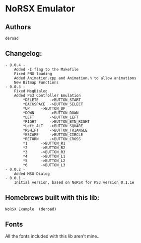 NoRSX Emulator
==============

Authors
-------
	deroad

Changelog:
----------
	- 0.0.4 -
		Added -I flag to the Makefile
		Fixed PNG loading
		Added Animation.cpp and Animation.h to allow animations
		New Bitmap Functions
	- 0.0.3 - 
		Fixed MsgDialog
		Added PS3 Controller Emulation
			*DELETE		->BUTTON_START
			*BACKSPACE	->BUTTON_SELECT
			*UP		->BUTTON_UP
			*DOWN		->BUTTON_DOWN
			*LEFT		->BUTTON_LEFT
			*RIGHT		->BUTTON_BTN_RIGHT
			*Left ALT	->BUTTON_SQUARE
			*RSHIFT		->BUTTON_TRIANGLE
			*ESCAPE		->BUTTON_CIRCLE
			*RETURN		->BUTTON_CROSS
			*1		->BUTTON_R1
			*2		->BUTTON_R2
			*3		->BUTTON_R3
			*4		->BUTTON_L1
			*5		->BUTTON_L2
			*6		->BUTTON_L3
	- 0.0.2 -
		Added MSG Dialog
	- 0.0.1 -
		Initial version, based on NoRSX for PS3 version 0.1.1e
		

Homebrews built with this lib:
------------------------------
	NoRSX Example  (deroad)


Fonts
-----

All the fonts included with this lib aren't mine..
 
